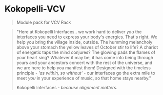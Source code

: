 # Kokopelli-VCV
> Module pack for VCV Rack


> "Here at Kokopelli Interfaces.. we work hard to deliver *you* the interfaces you need to express your body's energies. That's right. We help you bring the village inside, outside. The humming melancholy above your stomach the yellow leaves of October stir to life? A chariot of energetic taps the mind conjures? The glowing pads the flames of your heart sing? Whatever it may be, it has come into being through yours and your ancestors concert with the rest of the universe, and we are here to help you manifest them! Designed with the timeless principle - *'as within, so without'* - our interfaces go the extra mile to meet *you* in your experience of music,  so that home stays nearby."
>
> Kokopelli Interfaces - *because alignment matters.*
